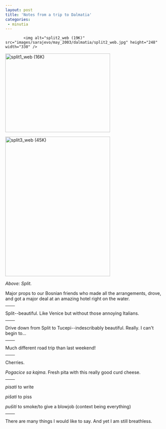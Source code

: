 ```yaml
---
layout: post
title: 'Notes from a trip to Dalmatia'
categories:
 - minutia
---
```



			
		


			<img alt="split2_web (19K)" src="images/sarajevo/may_2003/dalmatia/split2_web.jpg" height="248" width="330" />



<a href="images/sarajevo/may_2003/dalmatia/split1.jpg"><img alt="split1_web (16K)" src="images/sarajevo/may_2003/dalmatia/split1_web.jpg" height="248" width="330" style="border-color:#808080" /></a>



<a href="images/sarajevo/may_2003/dalmatia/split3.jpg"><img alt="split3_web (45K)" src="images/sarajevo/may_2003/dalmatia/split3_web.jpg" height="440" width="330" style="border-color:#808080" /></a>



<em>Above: Split.</em>



Major props to our Bosnian friends who made all the arrangements, drove, and got a major deal at an amazing hotel right on the water.



<hr width="30" align="center" />

Split--beautiful. Like Venice but without those annoying Italians.



<hr width="30" align="center" />

Drive down from Split to Tucepi--indescribably beautiful. Really. I can't begin to...



<hr width="30" align="center" />

Much different road trip than last weekend!



<hr width="30" align="center" />

Cherries. 



<em>Pogacice sa kajma</em>. Fresh pita with this really good curd cheese.



<hr width="30" align="center" />

<em>pisati</em> to write

<em>pi&scaron;ati</em> to piss

<em>pu&scaron;iti</em> to smoke/to give a blowjob (context being everything)



<hr width="30" align="center" />

There are many things I would like to say. And yet I am still breathless.
		